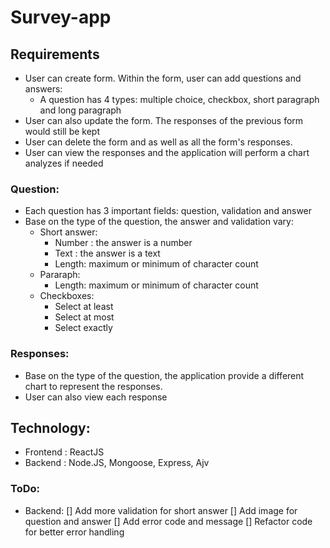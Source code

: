# Survey-app

## Requirements

- User can create form. Within the form, user can add questions and answers:
  - A question has 4 types: multiple choice, checkbox, short paragraph and long paragraph
- User can also update the form. The responses of the previous form would still be kept
- User can delete the form and as well as all the form's responses.
- User can view the responses and the application will perform a chart analyzes if needed

### Question:

- Each question has 3 important fields: question, validation and answer
- Base on the type of the question, the answer and validation vary:
  - Short answer:
    - Number : the answer is a number
    - Text : the answer is a text
    - Length: maximum or minimum of character count
  - Pararaph:
    - Length: maximum or minimum of character count
  - Checkboxes:
    - Select at least
    - Select at most
    - Select exactly

### Responses:

- Base on the type of the question, the application provide a different chart to represent the responses.
- User can also view each response

## Technology:

- Frontend : ReactJS
- Backend : Node.JS, Mongoose, Express, Ajv

### ToDo:

- Backend:
  [] Add more validation for short answer
  [] Add image for question and answer
  [] Add error code and message
  [] Refactor code for better error handling
